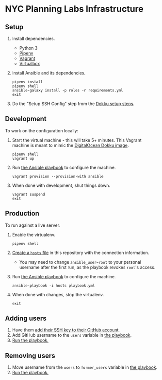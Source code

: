 # NYC Planning Labs Infrastructure

## Setup

1. Install dependencies.
    * Python 3
    * [Pipenv](https://docs.pipenv.org)
    * [Vagrant](https://www.vagrantup.com/)
    * [Virtualbox](https://www.virtualbox.org/)
1. Install Ansible and its dependencies.

    ```shell
    pipenv install
    pipenv shell
    ansible-galaxy install -p roles -r requirements.yml
    exit
    ```

1. Do the "Setup SSH Config" step from the [Dokku setup steps](http://dokku.viewdocs.io/dokku/getting-started/install/vagrant/).

## Development

To work on the configuration locally:

1. Start the virtual machine - this will take 5+ minutes. This Vagrant machine is meant to mimic the [DigitalOcean Dokku image](https://www.digitalocean.com/products/one-click-apps/dokku/).

    ```shell
    pipenv shell
    vagrant up
    ```

1. Run [the Ansible playbook](playbook.yml) to configure the machine.

    ```shell
    vagrant provision --provision-with ansible
    ```

1. When done with development, shut things down.

    ```shell
    vagrant suspend
    exit
    ```

## Production

To run against a live server:

1. Enable the virtualenv.

    ```shell
    pipenv shell
    ```

1. [Create a `hosts` file](https://docs.ansible.com/ansible/latest/user_guide/intro_inventory.html) in this repository with the connection information.
    * You may need to change `ansible_user=root` to your personal username after the first run, as the playbook revokes `root`'s access.
1. Run [the Ansible playbook](playbook.yml) to configure the machine.

    ```shell
    ansible-playbook -i hosts playbook.yml
    ```

1. When done with changes, stop the virtualenv.

    ```shell
    exit
    ```

## Adding users

1. Have them [add their SSH key to their GitHub account](https://help.github.com/articles/adding-a-new-ssh-key-to-your-github-account/).
1. Add GitHub username to the `users` variable in [the playbook](playbook.yml).
1. [Run the playbook.](#production)

## Removing users

1. Move username from the `users` to `former_users` variable in [the playbook](playbook.yml).
1. [Run the playbook.](#production)
